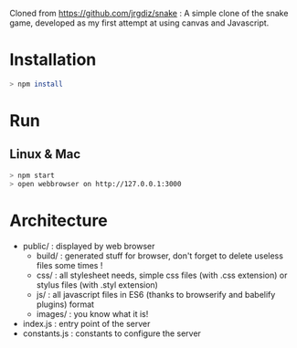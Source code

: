 Cloned from https://github.com/jrgdiz/snake : A simple clone of the snake game, developed as my first attempt at using canvas and Javascript.

# Installation

```bash
> npm install
```

# Run

## Linux & Mac

```bash
> npm start
> open webbrowser on http://127.0.0.1:3000
```

# Architecture

* public/ : displayed by web browser
    * build/ : generated stuff for browser, don't forget to delete useless files some times !
    * css/ : all stylesheet needs, simple css files (with .css extension) or stylus files (with .styl extension)
    * js/ : all javascript files in ES6 (thanks to browserify and babelify plugins) format
    * images/ : you know what it is!
* index.js : entry point of the server
* constants.js : constants to configure the server